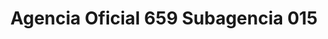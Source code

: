 ---
title: "Agencia Oficial 659 Subagencia 015"
url: /corrientes/agencia-oficial-659-subagencia-015/
shop: Lotterie
---